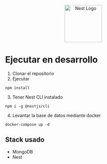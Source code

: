<p align="center">
  <a href="http://nestjs.com/" target="blank"><img src="https://nestjs.com/img/logo-small.svg" width="120" alt="Nest Logo" /></a>
</p>

# Ejecutar en desarrollo
1. Clonar el repositorio
2. Ejecutar
````
npm install
````

3. Tener Nest  CLI instalado
````
npm i -g @nestjs/cli
````
4. Levantar la base de datos mediante docker
````
docker-compose up -d
````
## Stack usado
  
  * MongoDB
  * Nest
